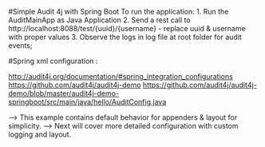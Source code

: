 #Simple Audit 4j with Spring Boot
To run the application:
    1. Run the AuditMainApp as Java Application
    2. Send a rest call to http://localhost:8088/test/{uuid}/{username}    - replace uuid & username with proper values
    3. Observe the logs in log file at root folder for audit events;

    
#Spring xml configuration :

http://audit4j.org/documentation/#spring_integration_configurations
https://github.com/audit4j/audit4j-demo
https://github.com/audit4j/audit4j-demo/blob/master/audit4j-demo-springboot/src/main/java/hello/AuditConfig.java


--> This example contains default behavior for appenders & layout for simplicity.
--> Next will cover more detailed configuration with custom logging and layout. 